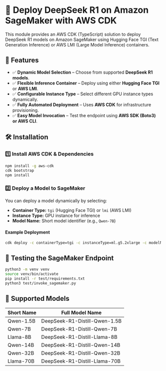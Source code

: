 # 🚀 Deploy DeepSeek R1 on Amazon SageMaker with AWS CDK

This module provides an AWS CDK (TypeScript) solution to deploy DeepSeek R1 models on Amazon SageMaker using Hugging Face TGI (Text Generation Inference) or AWS LMI (Large Model Inference) containers.

## 📌 Features
- ✅ **Dynamic Model Selection** – Choose from supported **DeepSeek R1 models**.
- ✅ **Flexible Inference Container** – Deploy using either **Hugging Face TGI** or **AWS LMI**.
- ✅ **Configurable Instance Type** – Select different GPU instance types dynamically.
- ✅ **Fully Automated Deployment** – Uses **AWS CDK** for infrastructure provisioning.
- ✅ **Easy Model Invocation** – Test the endpoint using **AWS SDK (Boto3) or AWS CLI**.

## 🛠️ Installation
### **1️⃣ Install AWS CDK & Dependencies**
```sh
npm install -g aws-cdk
cdk bootstrap
npm install
```

### **2️⃣ Deploy a Model to SageMaker**
You can deploy a model dynamically by selecting:
- **Container Type:** `tgi` (Hugging Face TGI) or `lmi` (AWS LMI)
- **Instance Type:** GPU instance for inference
- **Model Name:** Short model identifier (e.g., `Qwen-7B`)

#### **Example Deployment**
```sh
cdk deploy -c containerType=tgi -c instanceType=ml.g5.2xlarge -c modelName=Qwen-7B
```

## 🎯 Testing the SageMaker Endpoint
```sh
python3 -m venv venv
source venv/bin/activate
pip install -r test/requirements.txt
python3 test/invoke_sagemaker.py
```

## 📜 Supported Models
| Short Name  | Full Model Name  |
|-------------|------------------|
| Qwen-1.5B  | DeepSeek-R1-Distill-Qwen-1.5B  |
| Qwen-7B    | DeepSeek-R1-Distill-Qwen-7B    |
| Llama-8B   | DeepSeek-R1-Distill-Llama-8B   |
| Qwen-14B   | DeepSeek-R1-Distill-Qwen-14B   |
| Qwen-32B   | DeepSeek-R1-Distill-Qwen-32B   |
| Llama-70B  | DeepSeek-R1-Distill-Llama-70B  |
